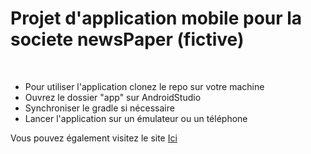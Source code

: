 

<h1>Projet d'application mobile pour la societe newsPaper (fictive)</h1>
<br/>


<ul>
  <li>Pour utiliser l'application clonez le repo sur votre machine</li>
    <li>Ouvrez le dossier "app" sur AndroidStudio</li>
  <li>Synchroniser le gradle si nécessaire</li>
    <li>Lancer l'application sur un émulateur ou un téléphone </li>
  </ul>
  <p>Vous pouvez également visitez le site  <a href="https://izn4y.github.io/newspaper" target="_blank" >Ici</a>
